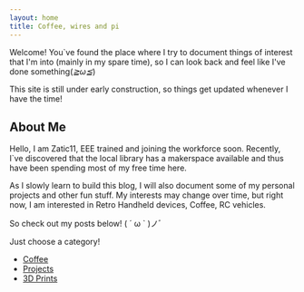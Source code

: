 ```yaml
---
layout: home
title: Coffee, wires and pi
---
```

Welcome! You`ve found the place where I try to document things of interest that I'm into (mainly in my spare time), so I can look back and feel like I've done something(*≧ω≦*)

This site is still under early construction, so things get updated whenever I have the time! 

## About Me

Hello, I am Zatic11, EEE trained and joining the workforce soon. Recently, I`ve discovered that the local library has a makerspace available and thus have been spending most of my free time here. 

As I slowly learn to build this blog, I will also document some of my personal projects and other fun stuff. 
My interests may change over time, but right now, I am interested in Retro Handheld devices, Coffee, RC vehicles. 

So check out my posts below! 	( ´ ω ` )ノﾞ

Just choose a category!

- [Coffee](/coffee/)
- [Projects](/projects/)
- [3D Prints](/3d-prints/)

